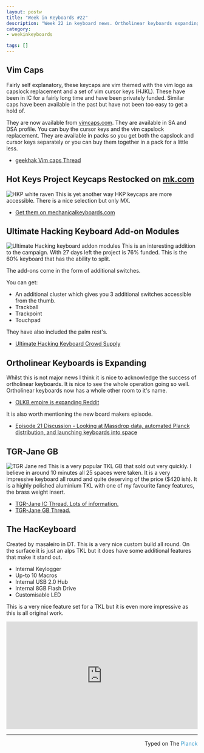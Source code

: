 ```yaml
---
layout: postw
title: "Week in Keyboards #22"
description: "Week 22 in keyboard news. Ortholinear keyboards expanding, hkp now back in stock at mk.com."
category: 
- weekinkeyboards

tags: []
---
```


## Vim Caps
Fairly self explanatory, these keycaps are vim themed with the vim logo as capslock replacement and a set of vim cursor keys (HJKL). These have been in IC for a fairly long time and have been privately funded. Similar caps have been available in the past but have not been too easy to get a hold of. 

They are now available from [vimcaps.com](https://vimcaps.com/). They are available in SA and DSA profile. You can buy the cursor keys and the vim capslock replacement. They are available in packs so you get both the capslock and cursor keys separately or you can buy them together in a pack for a little less.

* [geekhak Vim caps Thread](https://geekhack.org/index.php?topic=75747.0)


## Hot Keys Project Keycaps Restocked on [mk.com](https://mechanicalkeyboards.com/shop/index.php?l=product_list&c=74)
![HKP white raven](https://i.imgur.com/0k4vQbj.jpg)
This is yet another way HKP keycaps are more accessible. There is a nice selection but only MX.

* [Get them on mechanicalkeyboards.com](https://mechanicalkeyboards.com/shop/index.php?l=product_list&c=74)

## Ultimate Hacking Keyboard Add-on Modules
![Ultimate Hacking keyboard addon modules](https://i.imgur.com/GFaze7x.jpg)
This is an interesting addition to the campaign. With 27 days left the project is 76% funded. This is the 60% keyboard that has the ability to split.

The add-ons come in the form of additional switches. 

You can get:

* An additional cluster which gives you 3 additional switches accessible from the thumb.
* Trackball
* Trackpoint
* Touchpad

They have also included the palm rest's. 

* [Ultimate Hacking Keyboard Crowd Supply](https://www.crowdsupply.com/ugl/ultimate-hacking-keyboard)

## Ortholinear Keyboards is Expanding
Whilst this is not major news I think it is nice to acknowledge the success of ortholinear keyboards. It is nice to see the whole operation going so well. Ortholinear keyboards now has a whole other room to it's name.

* [OLKB empire is expanding Reddit](https://redd.it/3t1gjg)

It is also worth mentioning the new board makers episode.

* [Episode 21 Discussion - Looking at Massdrop data, automated Planck distribution, and launching keyboards into space](https://soundcloud.com/board-makers/episode-21)

## TGR-Jane GB
![TGR Jane red](https://i.imgur.com/dt7PPua.jpg)
This is a very popular TKL GB that sold out very quickly. I believe in around 10 minutes all 25 spaces were taken. It is a very impressive keyboard all round and quite deserving of the price ($420 ish). It is a highly polished aluminium TKL with one of my favourite fancy features, the brass weight insert.

* [TGR-Jane IC Thread. Lots of information.](https://geekhack.org/index.php?topic=76672.0)
* [TGR-Jane GB Thread.](https://geekhack.org/index.php?topic=76964.0)

## The HacKeyboard
Created by masaleiro in DT. This is a very nice custom build all round. On the surface it is just an alps TKL but it does have some additional features that make it stand out.

* Internal Keylogger
* Up-to 10 Macros
* Internal USB 2.0 Hub
* Internal 8GB Flash Drive
* Customisable LED

This is a very nice feature set for a TKL but it is even more impressive as this is all original work.

<style>.embed-container { position: relative; padding-bottom: 56.25%; height: 0; overflow: hidden; max-width: 100%; } .embed-container iframe, .embed-container object, .embed-container embed { position: absolute; top: 0; left: 0; width: 100%; height: 100%; }</style><div class='embed-container'><iframe src='https://www.youtube.com/embed//xFs2aE1NKEg' frameborder='0' allowfullscreen></iframe></div>

---------------------------------
 <p style="text-align: right" >Typed on The <font color="#3399CC">Planck</font></p>


